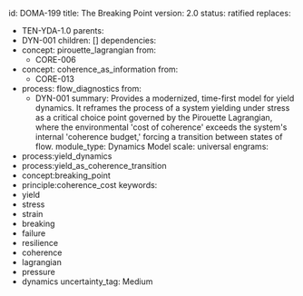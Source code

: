 id: DOMA-199
title: The Breaking Point
version: 2.0
status: ratified
replaces:
- TEN-YDA-1.0
parents:
- DYN-001
children: []
dependencies:
- concept: pirouette_lagrangian
  from:
  - CORE-006
- concept: coherence_as_information
  from:
  - CORE-013
- process: flow_diagnostics
  from:
  - DYN-001
summary: Provides a modernized, time-first model for yield dynamics. It reframes the
  process of a system yielding under stress as a critical choice point governed by
  the Pirouette Lagrangian, where the environmental 'cost of coherence' exceeds the
  system's internal 'coherence budget,' forcing a transition between states of flow.
module_type: Dynamics Model
scale: universal
engrams:
- process:yield_dynamics
- process:yield_as_coherence_transition
- concept:breaking_point
- principle:coherence_cost
keywords:
- yield
- stress
- strain
- breaking
- failure
- resilience
- coherence
- lagrangian
- pressure
- dynamics
uncertainty_tag: Medium